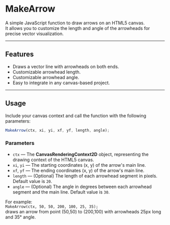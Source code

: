 # MakeArrow

A simple JavaScript function to draw arrows on an HTML5 canvas.  
It allows you to customize the length and angle of the arrowheads for precise vector visualization.

---

## Features

- Draws a vector line with arrowheads on both ends.
- Customizable arrowhead length.
- Customizable arrowhead angle.
- Easy to integrate in any canvas-based project.

---

## Usage

Include your canvas context and call the function with the following parameters:

```js
MakeArrow(ctx, xi, yi, xf, yf, length, angle);
```
### Parameters

- `ctx` — The **CanvasRenderingContext2D** object, representing the drawing context of the HTML5 canvas.
- `xi`, `yi` — The starting coordinates (x, y) of the arrow's main line.
- `xf`, `yf` — The ending coordinates (x, y) of the arrow's main line.
- `length` — (Optional) The length of each arrowhead segment in pixels. Default value is `20`.
- `angle` — (Optional) The angle in degrees between each arrowhead segment and the main line. Default value is `30`.

For example:  
`MakeArrow(ctx, 50, 50, 200, 100, 25, 35);`  
draws an arrow from point (50,50) to (200,100) with arrowheads 25px long and 35° angle.
